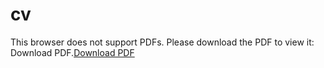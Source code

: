 # cv

This browser does not support PDFs. Please download the PDF to view it: Download PDF.[Download PDF](https://github.com/tmcamillo/tatianemendes-cv/blob/master/files/TatianeMendes-CV.pdf)
